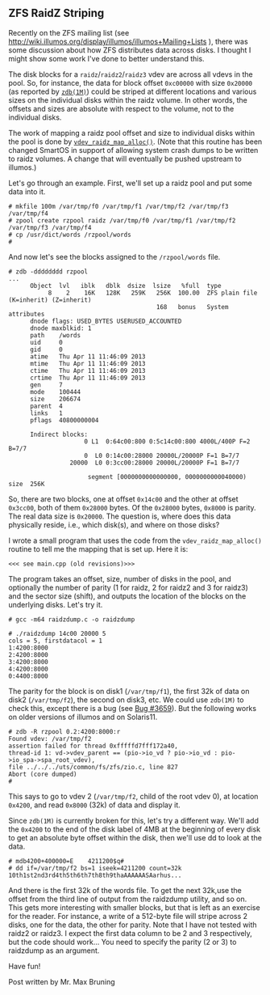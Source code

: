 ZFS RaidZ Striping
-----------------
Recently on the ZFS mailing list (see http://wiki.illumos.org/display/illumos/illumos+Mailing+Lists ), there was some discussion about how ZFS distributes data across disks. I thought I might show some work I've done to better understand this.

The disk blocks for a `raidz`/`raidz2`/`raidz3` vdev are across all vdevs in the pool. So, for instance, the data for block offset `0xc00000` with size `0x20000` (as reported by [`zdb(1M)`](http://illumos.org/man/1m/zdb)) could be striped at different locations and various sizes on the individual disks within the raidz volume. In other words, the offsets and sizes are absolute with respect to the volume, not to the individual disks.

The work of mapping a raidz pool offset and size to individual disks within the pool is done by [`vdev_raidz_map_alloc()`](http://src.illumos.org/source/xref/illumos-gate/usr/src/uts/common/fs/zfs/vdev_raidz.c#435). (Note that this routine has been changed SmartOS in support of allowing system crash dumps to be written to raidz volumes. A change that will eventually be pushed upstream to illumos.)

Let's go through an example. First, we'll set up a raidz pool and put some data into it.


```
# mkfile 100m /var/tmp/f0 /var/tmp/f1 /var/tmp/f2 /var/tmp/f3 /var/tmp/f4
# zpool create rzpool raidz /var/tmp/f0 /var/tmp/f1 /var/tmp/f2 /var/tmp/f3 /var/tmp/f4
# cp /usr/dict/words /rzpool/words
#
```
And now let's see the blocks assigned to the `/rzpool/words` file.

```
# zdb -dddddddd rzpool 
...    
      Object  lvl   iblk   dblk  dsize  lsize   %full  type         
           8    2    16K   128K   259K   256K  100.00  ZFS plain file (K=inherit) (Z=inherit)                                                   
                                         168   bonus   System attributes       
      dnode flags: USED_BYTES USERUSED_ACCOUNTED      
      dnode maxblkid: 1       
      path    /words  
      uid     0       
      gid     0       
      atime   Thu Apr 11 11:46:09 2013        
      mtime   Thu Apr 11 11:46:09 2013        
      ctime   Thu Apr 11 11:46:09 2013        
      crtime  Thu Apr 11 11:46:09 2013        
      gen     7       
      mode    100444  
      size    206674  
      parent  4       
      links   1       
      pflags  40800000004
      
      Indirect blocks:
                     0 L1  0:64c00:800 0:5c14c00:800 4000L/400P F=2 B=7/7
                     0  L0 0:14c00:28000 20000L/20000P F=1 B=7/7
                 20000  L0 0:3cc00:28000 20000L/20000P F=1 B=7/7              
                 
                      segment [0000000000000000, 0000000000040000) size  256K
```
So, there are two blocks, one at offset `0x14c00` and the other at offset `0x3cc00`, both of them `0x28000` bytes. Of the `0x28000` bytes, `0x8000` is parity. The real data size is `0x20000`. The question is, where does this data physically reside, i.e., which disk(s), and where on those disks?

I wrote a small program that uses the code from the `vdev_raidz_map_alloc()` routine to tell me the mapping that is set up. Here it is:

```
<<< see main.cpp (old revisions)>>>
```

The program takes an offset, size, number of disks in the pool, and optionally the number of parity (1 for raidz, 2 for raidz2 and 3 for raidz3) and the sector size (shift), and outputs the location of the blocks on the underlying disks. Let's try it.

```
# gcc -m64 raidzdump.c -o raidzdump

# ./raidzdump 14c00 20000 5
cols = 5, firstdatacol = 1
1:4200:8000
2:4200:8000
3:4200:8000
4:4200:8000
0:4400:8000
```
The parity for the block is on disk1 (`/var/tmp/f1`), the first 32k of data on disk2 (`/var/tmp/f2`), the second on disk3, etc. We could use `zdb(1M)` to check this, except there is a bug (see [Bug #3659](https://www.illumos.org/issues/3659)). But the following works on older versions of illumos and on Solaris11.

```
# zdb -R rzpool 0.2:4200:8000:r
Found vdev: /var/tmp/f2
assertion failed for thread 0xfffffd7fff172a40, 
thread-id 1: vd->vdev_parent == (pio->io_vd ? pio->io_vd : pio->io_spa->spa_root_vdev), 
file ../../../uts/common/fs/zfs/zio.c, line 827
Abort (core dumped)
#
```
This says to go to vdev 2 (`/var/tmp/f2`, child of the root vdev 0), at location `0x4200`, and read `0x8000` (32k) of data and display it.

Since `zdb(1M)` is currently broken for this, let's try a different way. We'll add the `0x4200` to the end of the disk label of 4MB at the beginning of every disk to get an absolute byte offset within the disk, then we'll use dd to look at the data.

```
# mdb4200+400000=E    4211200$q#
# dd if=/var/tmp/f2 bs=1 iseek=4211200 count=32k
10th1st2nd3rd4th5th6th7th8th9thaAAAAAASAarhus...
```
And there is the first 32k of the words file. To get the next 32k,use the offset from the third line of output from the raidzdump utility, and so on. This gets more interesting with smaller blocks, but that is left as an exercise for the reader. For instance, a write of a 512-byte file will stripe across 2 disks, one for the data, the other for parity. Note that I have not tested with raidz2 or raidz3. I expect the first data column to be 2 and 3 respectively, but the code should work... You need to specify the parity (2 or 3) to raidzdump as an argument.

Have fun!



Post written by Mr. Max Bruning